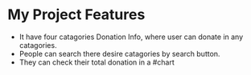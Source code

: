 # My Project Features

- It have four catagories Donation Info, where user can donate in any catagories.
- People can search there desire catagories by search button.
- They can check their total donation in a #chart
#